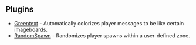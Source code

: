 ## Plugins

 - [Greentext](https://github.com/mintoyatsu/bukkit-plugins/tree/master/Greentext) - Automatically colorizes player messages to be like certain imageboards.
 - [RandomSpawn](https://github.com/mintoyatsu/bukkit-plugins/tree/master/RandomSpawn) - Randomizes player spawns within a user-defined zone.
